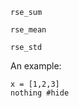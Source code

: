 ```@docs 
rse_sum
```
```@docs 
rse_mean
```

```@docs 
rse_std
```


An example: 

```@example MyScope
x = [1,2,3]
nothing #hide
```